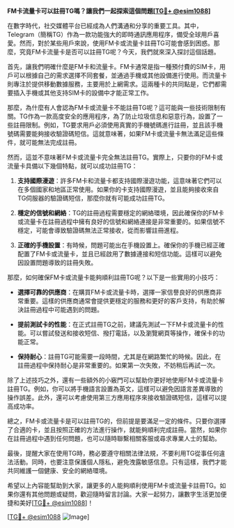 **FM卡流量卡可以註冊TG嗎？讓我們一起探索這個問題[[TG💪+ @esim1088](https://t.me/s/esim1088)]**

在數字時代，社交媒體平台已經成為人們溝通和分享的重要工具。其中，Telegram（簡稱TG）作為一款功能強大的即時通訊應用程序，備受全球用戶喜愛。然而，對於某些用戶來說，使用FM卡或流量卡註冊TG可能會感到困惑。那麼，究竟FM卡流量卡是否可以註冊TG呢？今天，我們就來深入探討這個話題。

首先，讓我們明確什麼是FM卡和流量卡。FM卡通常是指一種預付費的SIM卡，用戶可以根據自己的需求選擇不同套餐，並通過手機或其他設備進行使用。而流量卡則專注於提供移動數據服務，主要用於上網需求。這兩種卡的共同點是，它們都需要插入手機或其他支持SIM卡的設備中才能正常工作。

那麼，為什麼有人會認為FM卡或流量卡不能註冊TG呢？這可能與一些技術限制有關。TG作為一款高度安全的應用程序，為了防止垃圾信息和惡意行為，設置了一些註冊限制。例如，TG要求用戶必須使用真實的手機號碼進行註冊，並且該手機號碼需要能夠接收驗證碼短信。這就意味著，如果FM卡或流量卡無法滿足這些條件，就可能無法完成註冊。

然而，這並不意味著FM卡或流量卡完全無法註冊TG。實際上，只要你的FM卡或流量卡具備以下幾個特點，就可以成功註冊TG：

1. **支持國際漫遊**：許多FM卡和流量卡都支持國際漫遊功能，這意味著它們可以在多個國家和地區正常使用。如果你的卡支持國際漫遊，並且能夠接收來自TG伺服器的驗證碼短信，那麼你就有可能成功註冊TG。

2. **穩定的信號和網絡**：TG的註冊過程需要穩定的網絡環境，因此確保你的FM卡或流量卡在註冊過程中擁有良好的信號和網絡連接是非常重要的。如果信號不穩定，可能會導致驗證碼無法正常接收，從而影響註冊進程。

3. **正確的手機設置**：有時候，問題可能出在手機設置上。確保你的手機已經正確配置了FM卡或流量卡，並且已經啟用了數據連接和短信功能。這樣可以避免因設置問題導致的註冊失敗。

那麼，如何確保FM卡或流量卡能夠順利註冊TG呢？以下是一些實用的小技巧：

- **選擇可靠的供應商**：在購買FM卡或流量卡時，選擇一家信譽良好的供應商非常重要。這樣的供應商通常會提供更穩定的服務和更好的客戶支持，有助於解決註冊過程中可能遇到的問題。

- **提前測試卡的性能**：在正式註冊TG之前，建議先測試一下FM卡或流量卡的性能。可以嘗試發送和接收短信、撥打電話，以及瀏覽網頁等操作，確保卡的功能正常。

- **保持耐心**：註冊TG可能需要一段時間，尤其是在網路繁忙的時候。因此，在註冊過程中保持耐心是非常重要的。如果第一次失敗，不妨稍后再試一次。

除了上述技巧之外，還有一些額外的小竅門可以幫助你更好地使用FM卡或流量卡註冊TG。例如，你可以將手機語言設置為英文，這樣可以避免因語言差異導致的操作誤差。此外，還可以考慮使用第三方應用程序來接收驗證碼短信，這樣可以提高成功率。

總之，FM卡或流量卡是可以註冊TG的，但前提是要滿足一定的條件。只要你選擇了合適的卡，並且按照正確的方法進行操作，就能夠順利完成註冊。當然，如果你在註冊過程中遇到任何問題，也可以隨時聯繫相關客服或尋求專業人士的幫助。

最後，提醒大家在使用TG時，務必要遵守相關法律法規，不要利用TG從事任何違法活動。同時，也要注意保護個人隱私，避免洩露敏感信息。只有這樣，我們才能共同維護一個健康、安全的網絡環境。

希望以上內容能幫助到大家，讓更多的人能夠順利使用FM卡或流量卡註冊TG。如果你還有其他問題或疑問，歡迎隨時留言討論。大家一起努力，讓數字生活更加便捷和美好[[TG💪+ @esim1088](https://t.me/s/esim1088)]！

[[TG💪+ @esim1088](https://t.me/s/esim1088) ![Image](https://i.postimg.cc/4NQfJmqS/Snipaste-2025-05-13-00-14-12.png)]